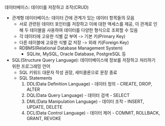 데이터베이스: 데이터를 저장하고 조작(CRUD)
- 관계형 데이터베이스: 데이터 간에 관계가 있는 데이터 항목들의 모음
    - 서로 관련된 데이터 포인터를 저장하고 이에 대한 액세스를 제공, 이 관계로 인해 두 테이블을 사용하여 데이터를 다양한 형식으로 조회할 수 있음
    - 각 데이터에 고유한 식별 값 부여 -> 기본 키(Primary Key)
    - 다른 테이블에 고유한 식별 값 저장 -> 외래 키(Foreign Key)
    - RDBMS(Relational Database Management System)
        - SQLite, MySQL, Oracle Database, PostgreSQL 등
- SQL(Structure Query Language): 데이터베이스에 정보를 저장하고 처리하기 위한 프로그래밍 언어
    - SQL 키워드 대문자 작성 권장, 세미콜론으로 문장 종료
    - SQL Statements
        1. DDL(Data Definition Language) - 데이터 정의 - CREATE, DROP, ALTER
        2. DQL(Data Query Language) - 데이터 검색 - SELECT
        3. DML(Data Manipulation Language) - 데이터 조작 - INSERT, UPDATE, DELETE
        4. DCL(Data Control Language) - 데이터 제어 - COMMIT, ROLLBACK, GRANT, REVOKE
